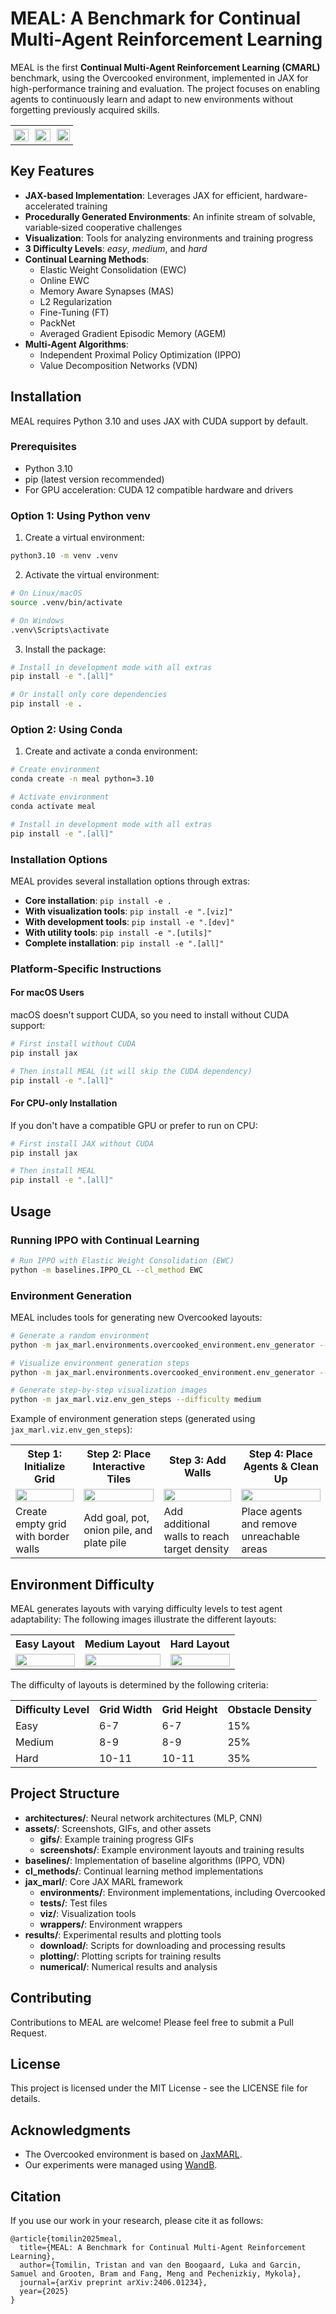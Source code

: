 # MEAL: A Benchmark for Continual Multi-Agent Reinforcement Learning

MEAL is the first **Continual Multi-Agent Reinforcement Learning (CMARL)** benchmark, using the Overcooked environment,
implemented in JAX for high-performance training and evaluation. The project focuses on enabling agents to continuously
learn and adapt to new environments without forgetting previously acquired skills.

<div align="center">
  <table style="border-collapse: collapse; border: none;">
    <tr style="border: none;">
      <td style="border: none; padding: 5; width: 33%;">
        <img src="./assets/gifs_basic/gen_med_1.gif" width="100%" />
      </td>
      <td style="border: none; padding: 5; width: 33%;">
        <img src="./assets/gifs_basic/gen_med_2.gif" width="100%" />
      </td>
      <td style="border: none; padding: 5; width: 30%;">
        <img src="./assets/gifs_basic/gen_med_3.gif" width="100%" />
      </td>
    </tr>
  </table>
</div>

## Key Features

- **JAX-based Implementation**: Leverages JAX for efficient, hardware-accelerated training
- **Procedurally Generated Environments**: An infinite stream of solvable, variable‑sized cooperative challenges
- **Visualization**: Tools for analyzing environments and training progress
- **3 Difficulty Levels**: *easy*, *medium*, and *hard*
- **Continual Learning Methods**:
  - Elastic Weight Consolidation (EWC)
  - Online EWC
  - Memory Aware Synapses (MAS)
  - L2 Regularization
  - Fine-Tuning (FT)
  - PackNet
  - Averaged Gradient Episodic Memory (AGEM)
- **Multi-Agent Algorithms**:
  - Independent Proximal Policy Optimization (IPPO)
  - Value Decomposition Networks (VDN)

## Installation

MEAL requires Python 3.10 and uses JAX with CUDA support by default.

### Prerequisites

- Python 3.10
- pip (latest version recommended)
- For GPU acceleration: CUDA 12 compatible hardware and drivers

### Option 1: Using Python venv

1. Create a virtual environment:

```bash
python3.10 -m venv .venv
```

2. Activate the virtual environment:

```bash
# On Linux/macOS
source .venv/bin/activate

# On Windows
.venv\Scripts\activate
```

3. Install the package:

```bash
# Install in development mode with all extras
pip install -e ".[all]"

# Or install only core dependencies
pip install -e .
```

### Option 2: Using Conda

1. Create and activate a conda environment:

```bash
# Create environment
conda create -n meal python=3.10

# Activate environment
conda activate meal

# Install in development mode with all extras
pip install -e ".[all]"
```

### Installation Options

MEAL provides several installation options through extras:

- **Core installation**: `pip install -e .`
- **With visualization tools**: `pip install -e ".[viz]"`
- **With development tools**: `pip install -e ".[dev]"`
- **With utility tools**: `pip install -e ".[utils]"`
- **Complete installation**: `pip install -e ".[all]"`

### Platform-Specific Instructions

#### For macOS Users

macOS doesn't support CUDA, so you need to install without CUDA support:

```bash
# First install without CUDA
pip install jax

# Then install MEAL (it will skip the CUDA dependency)
pip install -e ".[all]"
```

#### For CPU-only Installation

If you don't have a compatible GPU or prefer to run on CPU:

```bash
# First install JAX without CUDA
pip install jax

# Then install MEAL
pip install -e ".[all]"
```


## Usage

### Running IPPO with Continual Learning

```bash
# Run IPPO with Elastic Weight Consolidation (EWC)
python -m baselines.IPPO_CL --cl_method EWC
```

### Environment Generation

MEAL includes tools for generating new Overcooked layouts:

```bash
# Generate a random environment
python -m jax_marl.environments.overcooked_environment.env_generator --save

# Visualize environment generation steps
python -m jax_marl.environments.overcooked_environment.env_generator --show

# Generate step-by-step visualization images
python -m jax_marl.viz.env_gen_steps --difficulty medium
```

Example of environment generation steps (generated using `jax_marl.viz.env_gen_steps`):

<div align="center">
  <table>
    <tr>
      <th>Step 1: Initialize Grid</th>
      <th>Step 2: Place Interactive Tiles</th>
      <th>Step 3: Add Walls</th>
      <th>Step 4: Place Agents & Clean Up</th>
    </tr>
    <tr>
      <td><img src="./assets/screenshots/env_generation/step_1.png" width="100%" /></td>
      <td><img src="./assets/screenshots/env_generation/step_2.png" width="100%" /></td>
      <td><img src="./assets/screenshots/env_generation/step_3.png" width="100%" /></td>
      <td><img src="./assets/screenshots/env_generation/step_4.png" width="100%" /></td>
    </tr>
    <tr>
      <td>Create empty grid with border walls</td>
      <td>Add goal, pot, onion pile, and plate pile</td>
      <td>Add additional walls to reach target density</td>
      <td>Place agents and remove unreachable areas</td>
    </tr>
  </table>
</div>



## Environment Difficulty

MEAL generates layouts with varying difficulty levels to test agent adaptability: The following images illustrate
the different layouts:

<div align="center">
  <table>
    <tr>
      <th>Easy Layout</th>
      <th>Medium Layout</th>
      <th>Hard Layout</th>
    </tr>
    <tr>
      <td><img src="assets/screenshots/easy/gen_1.png" width="100%" /></td>
      <td><img src="assets/screenshots/med/gen_1.png" width="100%" /></td>
      <td><img src="assets/screenshots/hard/gen_1.png" width="100%" /></td>
    </tr>
  </table>
</div>

The difficulty of layouts is determined by the following criteria:

<div align="center">
  <table>
    <tr>
      <th>Difficulty Level</th>
      <th>Grid Width</th>
      <th>Grid Height</th>
      <th>Obstacle Density</th>
    </tr>
    <tr>
      <td>Easy</td>
      <td>6-7</td>
      <td>6-7</td>
      <td>15%</td>
    </tr>
    <tr>
      <td>Medium</td>
      <td>8-9</td>
      <td>8-9</td>
      <td>25%</td>
    </tr>
    <tr>
      <td>Hard</td>
      <td>10-11</td>
      <td>10-11</td>
      <td>35%</td>
    </tr>
  </table>
</div>

## Project Structure

- **architectures/**: Neural network architectures (MLP, CNN)
- **assets/**: Screenshots, GIFs, and other assets
    - **gifs/**: Example training progress GIFs
    - **screenshots/**: Example environment layouts and training results
- **baselines/**: Implementation of baseline algorithms (IPPO, VDN)
- **cl_methods/**: Continual learning method implementations
- **jax_marl/**: Core JAX MARL framework
    - **environments/**: Environment implementations, including Overcooked
    - **tests/**: Test files
    - **viz/**: Visualization tools
    - **wrappers/**: Environment wrappers
- **results/**: Experimental results and plotting tools
    - **download/**: Scripts for downloading and processing results
    - **plotting/**: Plotting scripts for training results
    - **numerical/**: Numerical results and analysis

## Contributing

Contributions to MEAL are welcome! Please feel free to submit a Pull Request.

## License

This project is licensed under the MIT License - see the LICENSE file for details.

## Acknowledgments

- The Overcooked environment is based on [JaxMARL](https://github.com/FLAIROx/JaxMARL).
- Our experiments were managed using [WandB](https://wandb.ai).


## Citation
If you use our work in your research, please cite it as follows:
```
@article{tomilin2025meal,
  title={MEAL: A Benchmark for Continual Multi-Agent Reinforcement Learning},
  author={Tomilin, Tristan and van den Boogaard, Luka and Garcin, Samuel and Grooten, Bram and Fang, Meng and Pechenizkiy, Mykola},
  journal={arXiv preprint arXiv:2406.01234},
  year={2025}
}
```
